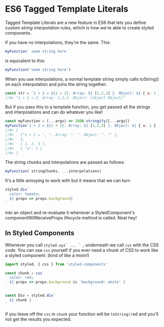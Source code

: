 # ES6 Tagged Template Literals

Tagged Template Literals are a new feature in ES6 that lets you define _custom string interpolation_ rules, which is how we're able to create styled components.

If you have no interpolations, they're the same. This:

```js
myFunction` some string here `
```

is equivalent to this:

```js
myFunction('some string here')
```

When you use interpolations, a normal template string simply calls toString() on each interpolation and joins the string together:

```js
const str = `1 + 2 = ${1 + 2}. Array: ${ [1,2,3] }. Object: ${ { a: 1 } }`
//#> "1 + 2 = 3. Array: 1,2,3. Object: [object Object]"
```

But if you pass this to a template function, you get passed all the strings and interpolations and can do whatever you like!

```js
const myFunction = (...args) => JSON.stringify([...args])
myFunction`1 + 2 = ${1 + 2}. Array: ${ [1,2,3] }. Object: ${ { a: 1 } }`
//#> [
//#>   ["1 + 2 = ", ". Array: ", ". Object: ", "" ],
//#>   3,
//#>   [ 1, 2, 3 ],
//#>   { "a": 1 }
//#> ]
```

The string chunks and interpolations are passed as follows:

```js
myFunction( stringChunks, ...interpolations)
```

It's a little annoying to work with but it means that we can turn

```js
styled.div`
  color: tomato;
  ${ props => props.background}
`
```
into an object and re-evaluate it whenever a StyledComponent's componentWillReceiveProps lifecycle method is called. Neat hey!

## In Styled Components

Whenever you call ``styled.xyz` ... ` ``, underneath we call `css` with the CSS code. You can use `css` yourself if you ever need a chunk of CSS to work like a styled component: (kind of like a mixin!)

```js
import styled, { css } from 'styled-components'

const chunk = css`
  color: red;
  ${ props => props.background && 'background: white' }
`

const Div = styled.div`
  ${ chunk }
`
```

If you leave off the `css` in `chunk` your function will be `toString()`ed and you'll not get the results you expected.
